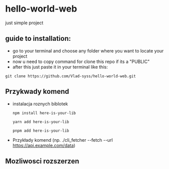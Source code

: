 # hello-world-web
just simple project

## guide to installation:
 - go to your terminal and choose any folder where you want to locate your project
 - now u need to copy command for clone this repo if its a "PUBLIC"
 - after this just paste it in your terminal like this:
  ```
git clone https://github.com/Vlad-syss/hello-world-web.git
```
## Przykwady komend 
 - instalacja roznych biblotek
   ```
   npm install here-is-your-lib
   ```
   ```
   yarn add here-is-your-lib
   ```
   ```
   pnpm add here-is-your-lib
   ```
- Przykłady komend (np. ./cli_fetcher --fetch --url
https://api.example.com/data)
## Mozliwosci rozszerzen
